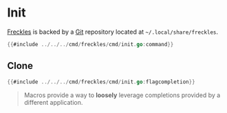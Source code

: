 # Init

[Freckles] is backed by a [Git] repository located at `~/.local/share/freckles`.

```go
{{#include ../../../cmd/freckles/cmd/init.go:command}}
```

## Clone

```go
{{#include ../../../cmd/freckles/cmd/init.go:flagcompletion}}
```

> Macros provide a way to **loosely** leverage completions provided by a different application.

[Freckles]:https://github.com/rsteube/freckles
[Git]:https://git-scm.com/
